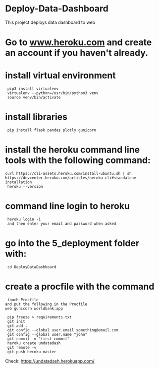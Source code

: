 # Deploy-Data-Dashboard

This project deploys data dashboard to web

# Go to www.heroku.com and create an account if you haven't already.

# install virtual environment
    
     pip3 install virtualenv
     virtualenv --python=/usr/bin/python3 venv
     source venv/bin/activate
# install libraries
     pip install flask pandas plotly gunicorn
     
# install the heroku command line tools with the following command:
    
    curl https://cli-assets.heroku.com/install-ubuntu.sh | sh
    https://devcenter.heroku.com/articles/heroku-cli#standalone-installation
     heroku --version
     
# command line login to heroku
     heroku login -i
     and then enter your email and password when asked

# go into the 5_deployment folder with:
     cd DeployDataDashboard
     
# create a procfile with the command
     touch Procfile
    and put the following in the Procfile
    web gunicorn worldbank:app
     
     pip freeze > requirements.txt
     git init
     git add .
     git config --global user.email something@email.com
     git config --global user.name "john"
     git commit -m "first commit"
     heroku create undatadash
     git remote -v
     git push heroku master


Check: https://undatadash.herokuapp.com/
